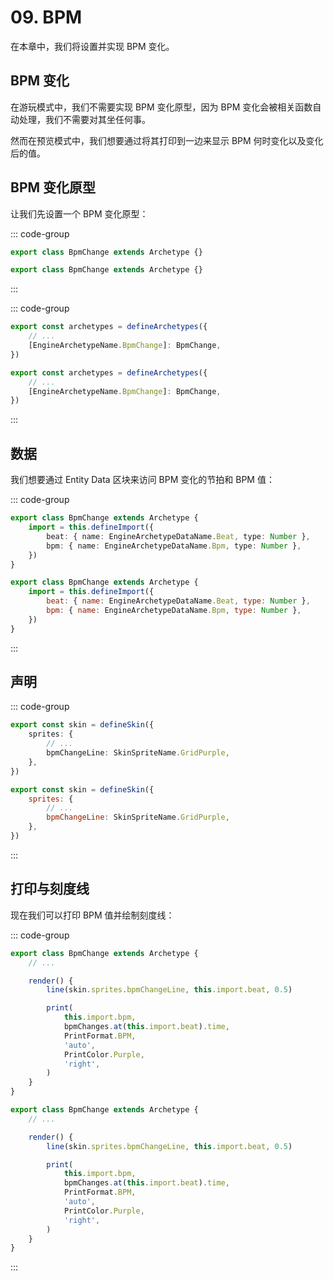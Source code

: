 # 09. BPM

在本章中，我们将设置并实现 BPM 变化。

## BPM 变化

在游玩模式中，我们不需要实现 BPM 变化原型，因为 BPM 变化会被相关函数自动处理，我们不需要对其坐任何事。

然而在预览模式中，我们想要通过将其打印到一边来显示 BPM 何时变化以及变化后的值。

## BPM 变化原型

让我们先设置一个 BPM 变化原型：

::: code-group

```TypeScript
export class BpmChange extends Archetype {}
```

```JavaScript
export class BpmChange extends Archetype {}
```

:::

::: code-group

```TypeScript
export const archetypes = defineArchetypes({
    // ...
    [EngineArchetypeName.BpmChange]: BpmChange,
})
```

```JavaScript
export const archetypes = defineArchetypes({
    // ...
    [EngineArchetypeName.BpmChange]: BpmChange,
})
```

:::

## 数据

我们想要通过 Entity Data 区块来访问 BPM 变化的节拍和 BPM 值：

::: code-group

```TypeScript
export class BpmChange extends Archetype {
    import = this.defineImport({
        beat: { name: EngineArchetypeDataName.Beat, type: Number },
        bpm: { name: EngineArchetypeDataName.Bpm, type: Number },
    })
}
```

```JavaScript
export class BpmChange extends Archetype {
    import = this.defineImport({
        beat: { name: EngineArchetypeDataName.Beat, type: Number },
        bpm: { name: EngineArchetypeDataName.Bpm, type: Number },
    })
}
```

:::

## 声明

::: code-group

```TypeScript
export const skin = defineSkin({
    sprites: {
        // ...
        bpmChangeLine: SkinSpriteName.GridPurple,
    },
})
```

```JavaScript
export const skin = defineSkin({
    sprites: {
        // ...
        bpmChangeLine: SkinSpriteName.GridPurple,
    },
})
```

:::

## 打印与刻度线

现在我们可以打印 BPM 值并绘制刻度线：

::: code-group

```TypeScript
export class BpmChange extends Archetype {
    // ...

    render() {
        line(skin.sprites.bpmChangeLine, this.import.beat, 0.5)

        print(
            this.import.bpm,
            bpmChanges.at(this.import.beat).time,
            PrintFormat.BPM,
            'auto',
            PrintColor.Purple,
            'right',
        )
    }
}
```

```JavaScript
export class BpmChange extends Archetype {
    // ...

    render() {
        line(skin.sprites.bpmChangeLine, this.import.beat, 0.5)

        print(
            this.import.bpm,
            bpmChanges.at(this.import.beat).time,
            PrintFormat.BPM,
            'auto',
            PrintColor.Purple,
            'right',
        )
    }
}
```

:::
